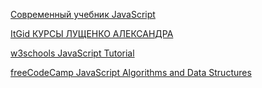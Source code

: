 [Современный учебник JavaScript](https://learn.javascript.ru)

[ItGid КУРСЫ ЛУЩЕНКО АЛЕКСАНДРА](https://itgid.info)

[w3schools    JavaScript Tutorial](https://www.w3schools.com/js/default.asp)

[freeCodeCamp   JavaScript Algorithms and Data Structures ](https://www.freecodecamp.org/learn/javascript-algorithms-and-data-structures/)

